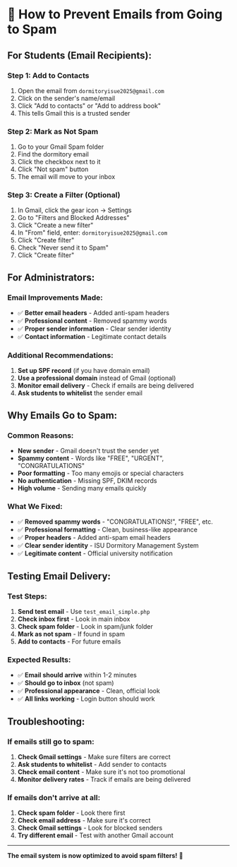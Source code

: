 # 📧 How to Prevent Emails from Going to Spam

## **For Students (Email Recipients):**

### **Step 1: Add to Contacts**
1. Open the email from `dormitoryisue2025@gmail.com`
2. Click on the sender's name/email
3. Click "Add to contacts" or "Add to address book"
4. This tells Gmail this is a trusted sender

### **Step 2: Mark as Not Spam**
1. Go to your Gmail Spam folder
2. Find the dormitory email
3. Click the checkbox next to it
4. Click "Not spam" button
5. The email will move to your inbox

### **Step 3: Create a Filter (Optional)**
1. In Gmail, click the gear icon → Settings
2. Go to "Filters and Blocked Addresses"
3. Click "Create a new filter"
4. In "From" field, enter: `dormitoryisue2025@gmail.com`
5. Click "Create filter"
6. Check "Never send it to Spam"
7. Click "Create filter"

## **For Administrators:**

### **Email Improvements Made:**
- ✅ **Better email headers** - Added anti-spam headers
- ✅ **Professional content** - Removed spammy words
- ✅ **Proper sender information** - Clear sender identity
- ✅ **Contact information** - Legitimate contact details

### **Additional Recommendations:**
1. **Set up SPF record** (if you have domain email)
2. **Use a professional domain** instead of Gmail (optional)
3. **Monitor email delivery** - Check if emails are being delivered
4. **Ask students to whitelist** the sender email

## **Why Emails Go to Spam:**

### **Common Reasons:**
- **New sender** - Gmail doesn't trust the sender yet
- **Spammy content** - Words like "FREE", "URGENT", "CONGRATULATIONS"
- **Poor formatting** - Too many emojis or special characters
- **No authentication** - Missing SPF, DKIM records
- **High volume** - Sending many emails quickly

### **What We Fixed:**
- ✅ **Removed spammy words** - "CONGRATULATIONS!", "FREE", etc.
- ✅ **Professional formatting** - Clean, business-like appearance
- ✅ **Proper headers** - Added anti-spam email headers
- ✅ **Clear sender identity** - ISU Dormitory Management System
- ✅ **Legitimate content** - Official university notification

## **Testing Email Delivery:**

### **Test Steps:**
1. **Send test email** - Use `test_email_simple.php`
2. **Check inbox first** - Look in main inbox
3. **Check spam folder** - Look in spam/junk folder
4. **Mark as not spam** - If found in spam
5. **Add to contacts** - For future emails

### **Expected Results:**
- ✅ **Email should arrive** within 1-2 minutes
- ✅ **Should go to inbox** (not spam)
- ✅ **Professional appearance** - Clean, official look
- ✅ **All links working** - Login button should work

## **Troubleshooting:**

### **If emails still go to spam:**
1. **Check Gmail settings** - Make sure filters are correct
2. **Ask students to whitelist** - Add sender to contacts
3. **Check email content** - Make sure it's not too promotional
4. **Monitor delivery rates** - Track if emails are being delivered

### **If emails don't arrive at all:**
1. **Check spam folder** - Look there first
2. **Check email address** - Make sure it's correct
3. **Check Gmail settings** - Look for blocked senders
4. **Try different email** - Test with another Gmail account

---

**The email system is now optimized to avoid spam filters!** 🚀
